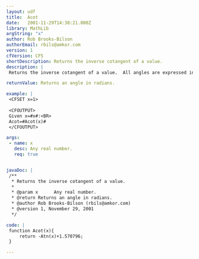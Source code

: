 ```yaml
---
layout: udf
title:  Acot
date:   2001-11-29T14:38:21.000Z
library: MathLib
argString: "x"
author: Rob Brooks-Bilson
authorEmail: rbils@amkor.com
version: 1
cfVersion: CF5
shortDescription: Returns the inverse cotangent of a value.
description: |
 Returns the inverse cotangent of a value.  All angles are expressed in radians.

returnValue: Returns an angle in radians.

example: |
 <CFSET x=1>
 
 <CFOUTPUT>
 Given x=#x#:<BR>
 Acot=#Acot(x)#
 </CFOUTPUT>

args:
 - name: x
   desc: Any real number.
   req: true


javaDoc: |
 /**
  * Returns the inverse cotangent of a value.
  * 
  * @param x      Any real number. 
  * @return Returns an angle in radians. 
  * @author Rob Brooks-Bilson (rbils@amkor.com) 
  * @version 1, November 29, 2001 
  */

code: |
 function Acot(x){
     return -Atn(x)+1.570796;
 }

---
```


